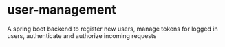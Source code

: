 # user-management
A spring boot backend to register new users, manage tokens for logged in users, authenticate and authorize incoming requests

